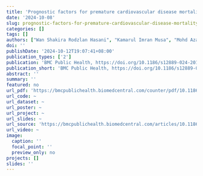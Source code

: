 ```yaml
---
title: 'Prognostic factors for premature cardiovascular disease mortality in Malaysia: a modelling approach using semi-parametric and parametric survival analysis with national health and morbidity survey linked mortality data'
date: '2024-10-08'
slug: prognostic-factors-for-premature-cardiovascular-disease-mortality-in-malaysia
categories: []
tags: []
authors: ["Wan Shakira Rodzlan Hasani", "Kamarul Imran Musa", "Mohd Azahadi Omar", "Tengku Muhammad Hanis", "Yee Cheng Kueh", "Shubash Shander Ganapathy", "Muhammad Fadhli Mohd Yusoff", "Noor Ani Ahmad "]
doi: ''
publishDate: '2024-10-12T19:07:41+08:00'
publication_types: ['2']
publication: 'BMC Public Health, https://doi.org/10.1186/s12889-024-20104-9'
publication_short: 'BMC Public Health, https://doi.org/10.1186/s12889-024-20104-9'
abstract: ''
summary: ''
featured: no
url_pdf: 'https://bmcpublichealth.biomedcentral.com/counter/pdf/10.1186/s12889-024-20104-9.pdf'
url_code: ~
url_dataset: ~
url_poster: ~
url_project: ~
url_slides: ~
url_source: 'https://bmcpublichealth.biomedcentral.com/articles/10.1186/s12889-024-20104-9'
url_video: ~
image:
  caption: ''
  focal_point: ''
  preview_only: no
projects: []
slides: ''
---
```

